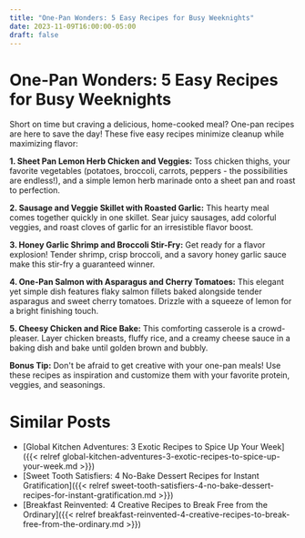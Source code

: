 ```yaml
---
title: "One-Pan Wonders: 5 Easy Recipes for Busy Weeknights"
date: 2023-11-09T16:00:00-05:00
draft: false
---
```


# One-Pan Wonders: 5 Easy Recipes for Busy Weeknights 

Short on time but craving a delicious, home-cooked meal? One-pan recipes are here to save the day! These five easy recipes minimize cleanup while maximizing flavor:

**1. Sheet Pan Lemon Herb Chicken and Veggies:** Toss chicken thighs, your favorite vegetables (potatoes, broccoli, carrots, peppers - the possibilities are endless!), and a simple lemon herb marinade onto a sheet pan and roast to perfection.  

**2. Sausage and Veggie Skillet with Roasted Garlic:** This hearty meal comes together quickly in one skillet.  Sear juicy sausages, add colorful veggies, and roast cloves of garlic for an irresistible flavor boost. 

**3. Honey Garlic Shrimp and Broccoli Stir-Fry:**  Get ready for a flavor explosion!  Tender shrimp, crisp broccoli, and a savory honey garlic sauce make this stir-fry a guaranteed winner. 

**4. One-Pan Salmon with Asparagus and Cherry Tomatoes:** This elegant yet simple dish features flaky salmon fillets baked alongside tender asparagus and sweet cherry tomatoes. Drizzle with a squeeze of lemon for a bright finishing touch.  

**5. Cheesy Chicken and Rice Bake:**  This comforting casserole is a crowd-pleaser.  Layer chicken breasts, fluffy rice, and a creamy cheese sauce in a baking dish and bake until golden brown and bubbly. 

**Bonus Tip:** Don't be afraid to get creative with your one-pan meals! Use these recipes as inspiration and customize them with your favorite protein, veggies, and seasonings. 
# Similar Posts
- [Global Kitchen Adventures: 3 Exotic Recipes to Spice Up Your Week]({{< relref global-kitchen-adventures-3-exotic-recipes-to-spice-up-your-week.md >}})
- [Sweet Tooth Satisfiers: 4 No-Bake Dessert Recipes for Instant Gratification]({{< relref sweet-tooth-satisfiers-4-no-bake-dessert-recipes-for-instant-gratification.md >}})
- [Breakfast Reinvented: 4 Creative Recipes to Break Free from the Ordinary]({{< relref breakfast-reinvented-4-creative-recipes-to-break-free-from-the-ordinary.md >}})

